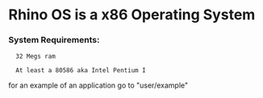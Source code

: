 # Rhino OS is a x86 Operating System
### System Requirements:

      32 Megs ram

      At least a 80586 aka Intel Pentium I

for an example of an application go to "user/example"
